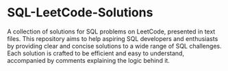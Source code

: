# SQL-LeetCode-Solutions
A collection of solutions for SQL problems on LeetCode, presented in text files. This repository aims to help aspiring SQL developers and enthusiasts by providing clear and concise solutions to a wide range of SQL challenges. Each solution is crafted to be efficient and easy to understand, accompanied by comments explaining the logic behind it.
